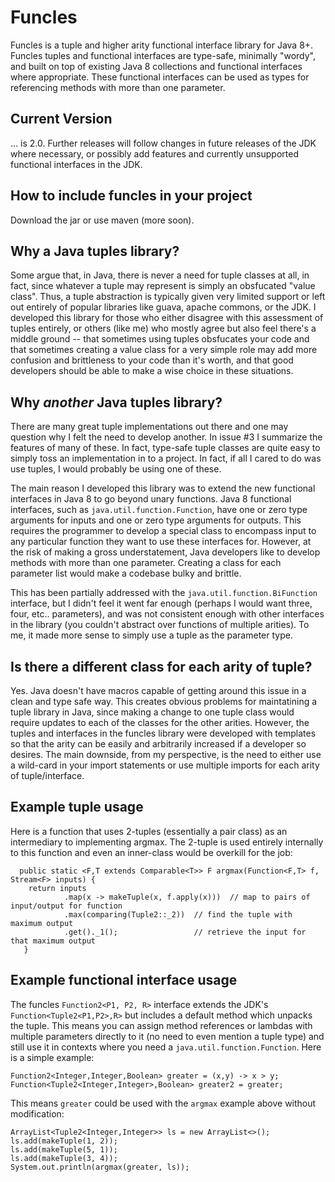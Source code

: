 # Funcles
Funcles is a tuple and higher arity functional interface library for Java 8+. Funcles tuples and functional interfaces are type-safe, minimally "wordy", and built on top of existing Java 8 collections and functional interfaces where appropriate. These functional interfaces can be used as types for referencing methods with more than one parameter. 

## Current Version

... is 2.0. Further releases will follow changes in future releases of the JDK where necessary, or possibly add features and currently unsupported functional interfaces in the JDK. 

## How to include funcles in your project

Download the jar or use maven (more soon). 

## Why a Java tuples library? 

Some argue that, in Java, there is never a need for tuple classes at all, in fact, since whatever a tuple may represent is simply an obsfucated "value class". Thus, a tuple abstraction is typically given very limited support or left out entirely of popular libraries like guava, apache commons, or the JDK. I developed this library for those who either disagree with this assessment of tuples entirely, or others (like me) who mostly agree but also feel there's a middle ground -- that sometimes using tuples obsfucates your code and that sometimes creating a value class for a very simple role may add more confusion and brittleness to your code than it's worth, and that good developers should be able to make a wise choice in these situations. 

## Why *another* Java tuples library?

There are many great tuple implementations out there and one may question why I felt the need to develop another. In issue #3 I summarize the features of many of these. In fact, type-safe tuple classes are quite easy to simply toss an implementation in to a project. In fact, if all I cared to do was use tuples, I would probably be using one of these.

The main reason I developed this library was to extend the new functional interfaces in Java 8 to go beyond unary functions. Java 8 functional interfaces, such as `java.util.function.Function`, have one or zero type arguments for inputs and one or zero type arguments for outputs. This requires the programmer to develop a special class to encompass input to any particular function they want to use these interfaces for. However, at the risk of making a gross understatement, Java developers like to develop methods with more than one parameter. Creating a class for each parameter list would make a codebase bulky and brittle. 

This has been partially addressed with the `java.util.function.BiFunction` interface, but I didn't feel it went far enough (perhaps I would want three, four, etc.. parameters), and was not consistent enough with other interfaces in the library (you couldn't abstract over functions of multiple arities). To me, it made more sense to simply use a tuple as the parameter type. 

## Is there a different class for each arity of tuple?

Yes. Java doesn't have macros capable of getting around this issue in a clean and type safe way. This creates obvious problems for maintatining a tuple library in Java, since making a change to one tuple class would require updates to each of the classes for the other arities. However, the tuples and interfaces in the funcles library were developed with templates so that the arity can be easily and arbitrarily increased if a developer so desires. The main downside, from my perspective, is the need to either use a wild-card in your import statements or use multiple imports for each arity of tuple/interface. 

## Example tuple usage

Here is a function that uses 2-tuples (essentially a pair class) as an intermediary to implementing argmax. The 2-tuple is used entirely internally to this function and even an inner-class would be overkill for the job:

```
  public static <F,T extends Comparable<T>> F argmax(Function<F,T> f, Stream<F> inputs) {
   	return inputs
            .map(x -> makeTuple(x, f.apply(x)))  // map to pairs of input/output for function
            .max(comparing(Tuple2::_2))  // find the tuple with maximum output
            .get()._1();                 // retrieve the input for that maximum output
   }
```

## Example functional interface usage

The funcles `Function2<P1, P2, R>` interface extends the JDK's `Function<Tuple2<P1,P2>,R>` but includes a default method which unpacks the tuple. This means you can assign method references or lambdas with multiple parameters directly to it (no need to even mention a tuple type) and still use it in contexts where you need a `java.util.function.Function`. Here is a simple example:

```
Function2<Integer,Integer,Boolean> greater = (x,y) -> x > y;
Function<Tuple2<Integer,Integer>,Boolean> greater2 = greater;
```

This means `greater` could be used with the `argmax` example above without modification:

```
ArrayList<Tuple2<Integer,Integer>> ls = new ArrayList<>();
ls.add(makeTuple(1, 2));
ls.add(makeTuple(5, 1));
ls.add(makeTuple(3, 4));
System.out.println(argmax(greater, ls));
```

